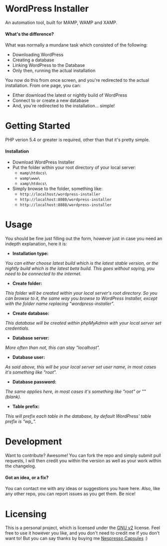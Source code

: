 # WordPress Installer

An automation tool, built for MAMP, WAMP and XAMP.

#### What's the difference?

What was normally a mundane task which consisted of the following:

  - Downloading WordPress
  - Creating a database
  - Linking WordPress to the Database
  - Only then, running the actual installation

You now do this from once screen, and you're redirected to the actual installation. From one page, you can:

  - Either download the latest or nightly build of WordPress
  - Connect to or create a new database
  - And, you're redirected to the installation... simple!

# Getting Started

PHP verion 5.4 or greater is required, other than that it's pretty simple.

#### Installation

  - Download WordPress Installer
  - Put the folder within your root directory of your local server:
    - ```mamp\htdocs\```
    - ```wamp\www\```
    - ```xamp\htdocs\```
  - Simply browse to the folder, something like:
    - ```http://localhost/wordpress-installer```
    - ```http://localhost:8080/wordpress-installer```
    - ```http://localhost:8888/wordpress-installer```

# Usage

You should be fine just filling out the form, however just in case you need an indepth explanation, here it is:

  - **Installation type:**
  
  *You can either choose latest build which is the latest stable version, or the nightly build which is the latest beta build. This goes without saying, you need to be connected to the internet.*

  - **Create folder:**
  
  *This folder will be created within your local server's root directory. So you can browse to it, the same way you browse to WordPress Installer, except with the folder name replacing "wordpress-installer".*

  - **Create database:**
  
  *This database will be created within phpMyAdmin with your local server set credentials.*

  - **Database server:**

  *More often than not, this can stay "localhost".*

  - **Database user:**
  
  *As said above, this will be your local server set user name, in most cases it's something like "root".*

  - **Database password:**
  
  *The same applies here, in most cases it's something like "root" or "" (blank).*

  - **Table prefix:**
  
  *This will prefix each table in the database, by default WordPress' table prefix is "wp_".*

# Development

Want to contribute? Awesome! You can fork the repo and simply submit pull requests, I will then credit you within the version as well as your work within the changelog.

#### Got an idea, or a fix?

You can contact me with any ideas or suggestions you have here. Also, like any other repo, you can report issues as you get them. Be nice!

# Licensing

This is a personal project, which is licensed under the [GNU v2] license. Feel free to use it however you like, and you don't need to credit me if you don't want to! But you can say thanks by buying me [Nespresso Capsules] :)

[GNU v2]:http://www.gnu.org/licenses/gpl-2.0.html
[Nespresso Capsules]:http://yusrimathews.co.za/donate/?project=wordpress-installer
